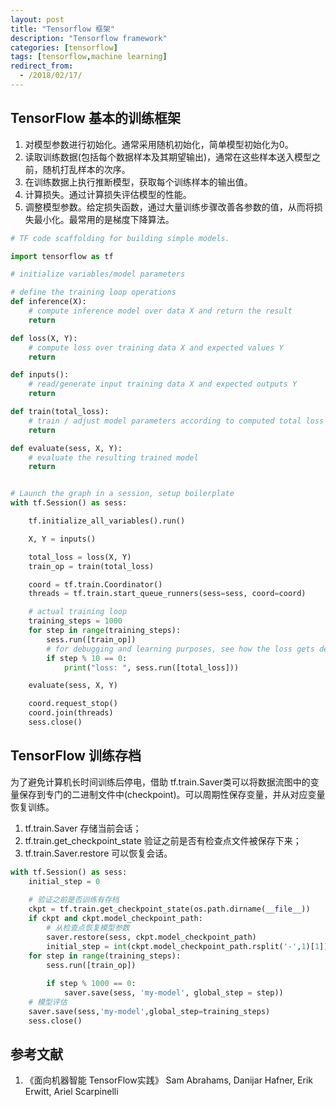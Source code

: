 ```yaml
---
layout: post
title: "Tensorflow 框架"
description: "Tensorflow framework"
categories: [tensorflow]
tags: [tensorflow,machine learning]
redirect_from:
  - /2018/02/17/
---  
```

  
## TensorFlow 基本的训练框架    
1. 对模型参数进行初始化。通常采用随机初始化，简单模型初始化为0。  
2. 读取训练数据(包括每个数据样本及其期望输出)，通常在这些样本送入模型之前，随机打乱样本的次序。  
3. 在训练数据上执行推断模型，获取每个训练样本的输出值。   
4. 计算损失。通过计算损失评估模型的性能。
5. 调整模型参数。给定损失函数，通过大量训练步骤改善各参数的值，从而将损失最小化。最常用的是梯度下降算法。

```python
# TF code scaffolding for building simple models.

import tensorflow as tf

# initialize variables/model parameters

# define the training loop operations
def inference(X):
    # compute inference model over data X and return the result
    return

def loss(X, Y):
    # compute loss over training data X and expected values Y
    return

def inputs():
    # read/generate input training data X and expected outputs Y
    return

def train(total_loss):
    # train / adjust model parameters according to computed total loss
    return

def evaluate(sess, X, Y):
    # evaluate the resulting trained model
    return


# Launch the graph in a session, setup boilerplate
with tf.Session() as sess:

    tf.initialize_all_variables().run()

    X, Y = inputs()

    total_loss = loss(X, Y)
    train_op = train(total_loss)

    coord = tf.train.Coordinator()
    threads = tf.train.start_queue_runners(sess=sess, coord=coord)

    # actual training loop
    training_steps = 1000
    for step in range(training_steps):
        sess.run([train_op])
        # for debugging and learning purposes, see how the loss gets decremented thru training steps
        if step % 10 == 0:
            print("loss: ", sess.run([total_loss]))

    evaluate(sess, X, Y)

    coord.request_stop()
    coord.join(threads)
    sess.close()

```

## TensorFlow 训练存档  
为了避免计算机长时间训练后停电，借助 tf.train.Saver类可以将数据流图中的变量保存到专门的二进制文件中(checkpoint)。可以周期性保存变量，并从对应变量恢复训练。

1. tf.train.Saver 存储当前会话；
2. tf.train.get_checkpoint_state 验证之前是否有检查点文件被保存下来；
3. tf.train.Saver.restore 可以恢复会话。

```python  
with tf.Session() as sess:  
    initial_step = 0
    
    # 验证之前是否训练有存档
    ckpt = tf.train.get_checkpoint_state(os.path.dirname(__file__))
    if ckpt and ckpt.model_checkpoint_path:
        # 从检查点恢复模型参数
        saver.restore(sess, ckpt.model_checkpoint_path)
        initial_step = int(ckpt.model_checkpoint_path.rsplit('-',1)[1]) # 很奇特的用法
    for step in range(training_steps):
        sess.run([train_op])
        
        if step % 1000 == 0:
            saver.save(sess, 'my-model', global_step = step))
	# 模型评估
	saver.save(sess,'my-model',global_step=training_steps)
	sess.close()
```



## 参考文献
1. 《面向机器智能 TensorFlow实践》  Sam Abrahams, Danijar Hafner, Erik Erwitt, Ariel Scarpinelli  
